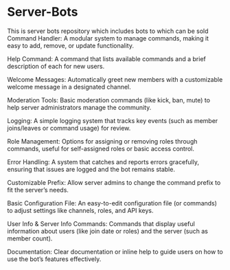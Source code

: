 # Server-Bots
This is server bots repository which includes bots to which can be sold
Command Handler:
A modular system to manage commands, making it easy to add, remove, or update functionality.

Help Command:
A command that lists available commands and a brief description of each for new users.

Welcome Messages:
Automatically greet new members with a customizable welcome message in a designated channel.

Moderation Tools:
Basic moderation commands (like kick, ban, mute) to help server administrators manage the community.

Logging:
A simple logging system that tracks key events (such as member joins/leaves or command usage) for review.

Role Management:
Options for assigning or removing roles through commands, useful for self-assigned roles or basic access control.

Error Handling:
A system that catches and reports errors gracefully, ensuring that issues are logged and the bot remains stable.

Customizable Prefix:
Allow server admins to change the command prefix to fit the server’s needs.

Basic Configuration File:
An easy-to-edit configuration file (or commands) to adjust settings like channels, roles, and API keys.

User Info & Server Info Commands:
Commands that display useful information about users (like join date or roles) and the server (such as member count).

Documentation:
Clear documentation or inline help to guide users on how to use the bot’s features effectively.
